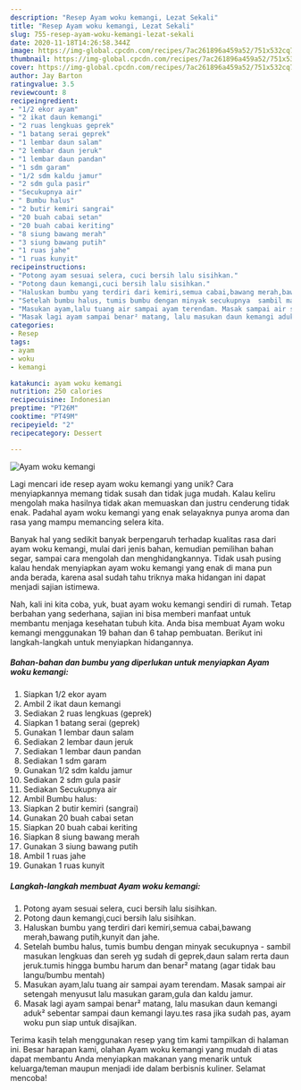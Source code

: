 ```yaml
---
description: "Resep Ayam woku kemangi, Lezat Sekali"
title: "Resep Ayam woku kemangi, Lezat Sekali"
slug: 755-resep-ayam-woku-kemangi-lezat-sekali
date: 2020-11-18T14:26:58.344Z
image: https://img-global.cpcdn.com/recipes/7ac261896a459a52/751x532cq70/ayam-woku-kemangi-foto-resep-utama.jpg
thumbnail: https://img-global.cpcdn.com/recipes/7ac261896a459a52/751x532cq70/ayam-woku-kemangi-foto-resep-utama.jpg
cover: https://img-global.cpcdn.com/recipes/7ac261896a459a52/751x532cq70/ayam-woku-kemangi-foto-resep-utama.jpg
author: Jay Barton
ratingvalue: 3.5
reviewcount: 8
recipeingredient:
- "1/2 ekor ayam"
- "2 ikat daun kemangi"
- "2 ruas lengkuas geprek"
- "1 batang serai geprek"
- "1 lembar daun salam"
- "2 lembar daun jeruk"
- "1 lembar daun pandan"
- "1 sdm garam"
- "1/2 sdm kaldu jamur"
- "2 sdm gula pasir"
- "Secukupnya air"
- " Bumbu halus"
- "2 butir kemiri sangrai"
- "20 buah cabai setan"
- "20 buah cabai keriting"
- "8 siung bawang merah"
- "3 siung bawang putih"
- "1 ruas jahe"
- "1 ruas kunyit"
recipeinstructions:
- "Potong ayam sesuai selera, cuci bersih lalu sisihkan."
- "Potong daun kemangi,cuci bersih lalu sisihkan."
- "Haluskan bumbu yang terdiri dari kemiri,semua cabai,bawang merah,bawang putih,kunyit dan jahe."
- "Setelah bumbu halus, tumis bumbu dengan minyak secukupnya  sambil masukan lengkuas dan sereh yg sudah di geprek,daun salam rerta daun jeruk.tumis hingga bumbu harum dan benar² matang (agar tidak bau langu/bumbu mentah)"
- "Masukan ayam,lalu tuang air sampai ayam terendam. Masak sampai air setengah menyusut lalu masukan garam,gula dan kaldu jamur."
- "Masak lagi ayam sampai benar² matang, lalu masukan daun kemangi aduk² sebentar sampai daun kemangi layu.tes rasa jika sudah pas, ayam woku pun siap untuk disajikan."
categories:
- Resep
tags:
- ayam
- woku
- kemangi

katakunci: ayam woku kemangi 
nutrition: 250 calories
recipecuisine: Indonesian
preptime: "PT26M"
cooktime: "PT49M"
recipeyield: "2"
recipecategory: Dessert

---
```



![Ayam woku kemangi](https://img-global.cpcdn.com/recipes/7ac261896a459a52/751x532cq70/ayam-woku-kemangi-foto-resep-utama.jpg)

Lagi mencari ide resep ayam woku kemangi yang unik? Cara menyiapkannya memang tidak susah dan tidak juga mudah. Kalau keliru mengolah maka hasilnya tidak akan memuaskan dan justru cenderung tidak enak. Padahal ayam woku kemangi yang enak selayaknya punya aroma dan rasa yang mampu memancing selera kita.

Banyak hal yang sedikit banyak berpengaruh terhadap kualitas rasa dari ayam woku kemangi, mulai dari jenis bahan, kemudian pemilihan bahan segar, sampai cara mengolah dan menghidangkannya. Tidak usah pusing kalau hendak menyiapkan ayam woku kemangi yang enak di mana pun anda berada, karena asal sudah tahu triknya maka hidangan ini dapat menjadi sajian istimewa.




Nah, kali ini kita coba, yuk, buat ayam woku kemangi sendiri di rumah. Tetap berbahan yang sederhana, sajian ini bisa memberi manfaat untuk membantu menjaga kesehatan tubuh kita. Anda bisa membuat Ayam woku kemangi menggunakan 19 bahan dan 6 tahap pembuatan. Berikut ini langkah-langkah untuk menyiapkan hidangannya.

<!--inarticleads1-->

##### Bahan-bahan dan bumbu yang diperlukan untuk menyiapkan Ayam woku kemangi:

1. Siapkan 1/2 ekor ayam
1. Ambil 2 ikat daun kemangi
1. Sediakan 2 ruas lengkuas (geprek)
1. Siapkan 1 batang serai (geprek)
1. Gunakan 1 lembar daun salam
1. Sediakan 2 lembar daun jeruk
1. Sediakan 1 lembar daun pandan
1. Sediakan 1 sdm garam
1. Gunakan 1/2 sdm kaldu jamur
1. Sediakan 2 sdm gula pasir
1. Sediakan Secukupnya air
1. Ambil  Bumbu halus:
1. Siapkan 2 butir kemiri (sangrai)
1. Gunakan 20 buah cabai setan
1. Siapkan 20 buah cabai keriting
1. Siapkan 8 siung bawang merah
1. Gunakan 3 siung bawang putih
1. Ambil 1 ruas jahe
1. Gunakan 1 ruas kunyit




<!--inarticleads2-->

##### Langkah-langkah membuat Ayam woku kemangi:

1. Potong ayam sesuai selera, cuci bersih lalu sisihkan.
1. Potong daun kemangi,cuci bersih lalu sisihkan.
1. Haluskan bumbu yang terdiri dari kemiri,semua cabai,bawang merah,bawang putih,kunyit dan jahe.
1. Setelah bumbu halus, tumis bumbu dengan minyak secukupnya  - sambil masukan lengkuas dan sereh yg sudah di geprek,daun salam rerta daun jeruk.tumis hingga bumbu harum dan benar² matang (agar tidak bau langu/bumbu mentah)
1. Masukan ayam,lalu tuang air sampai ayam terendam. Masak sampai air setengah menyusut lalu masukan garam,gula dan kaldu jamur.
1. Masak lagi ayam sampai benar² matang, lalu masukan daun kemangi aduk² sebentar sampai daun kemangi layu.tes rasa jika sudah pas, ayam woku pun siap untuk disajikan.




Terima kasih telah menggunakan resep yang tim kami tampilkan di halaman ini. Besar harapan kami, olahan Ayam woku kemangi yang mudah di atas dapat membantu Anda menyiapkan makanan yang menarik untuk keluarga/teman maupun menjadi ide dalam berbisnis kuliner. Selamat mencoba!
